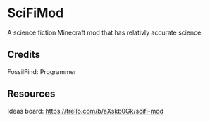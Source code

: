 # SciFiMod
A science fiction Minecraft mod that has relativly accurate science.

## Credits
FossilFind: Programmer

## Resources
Ideas board: https://trello.com/b/aXskb0Gk/scifi-mod
